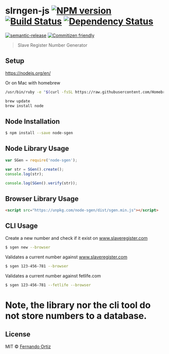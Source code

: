 # slrngen-js [![NPM version][npm-image]][npm-url] [![Build Status][travis-image]][travis-url] [![Dependency Status][daviddm-image]][daviddm-url]
[![semantic-release][semantic-release-image]][semantic-release-url] [![Commitizen friendly][commitizen-image]][commitizen-url]
> Slave Register Number Generator

## Setup

https://nodejs.org/en/

Or on Mac with homebrew

```sh
/usr/bin/ruby -e "$(curl -fsSL https://raw.githubusercontent.com/Homebrew/install/master/install)"

brew update
brew install node
```

## Node Installation

```sh
$ npm install --save node-sgen
```

## Node Library Usage

```js
var SGen = require('node-sgen');

var str = SGen().create();
console.log(str);

console.log(SGen().verify(str));
```

## Browser Library Usage

```html
<script src="https://unpkg.com/node-sgen/dist/sgen.min.js"></script>
```

## CLI Usage

Create a new number and check if it exist on www.slaveregister.com
```sh
$ sgen new --browser
```
Validates a current number against www.slaveregister.com
```sh
$ sgen 123-456-781 --browser
```
Validates a current number against fetlife.com
```sh
$ sgen 123-456-781 --fetlife --browser
```
# Note, the library nor the cli tool do not store numbers to a database.

## License

MIT © [Fernando Ortiz](http://gh.nandub.info/)


[npm-image]: https://badge.fury.io/js/node-sgen.svg
[npm-url]: https://npmjs.org/package/node-sgen
[travis-image]: https://travis-ci.org/nandub/slrngen-js.svg?branch=master
[travis-url]: https://travis-ci.org/nandub/slrngen-js
[daviddm-image]: https://david-dm.org/nandub/slrngen-js.svg?theme=shields.io
[daviddm-url]: https://david-dm.org/nandub/slrngen-js
[semantic-release-image]: https://img.shields.io/badge/%20%20%F0%9F%93%A6%F0%9F%9A%80-semantic--release-e10079.svg?style=flat-square
[semantic-release-url]: https://github.com/semantic-release/semantic-release
[commitizen-image]: https://img.shields.io/badge/commitizen-friendly-brightgreen.svg
[commitizen-url]: http://commitizen.github.io/cz-cli

